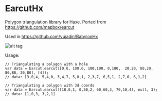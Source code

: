 # EarcutHx
Polygon triangulation library for Haxe. Ported from https://github.com/mapbox/earcut

Used in https://github.com/vujadin/BabylonHx

![alt tag](https://github.com/vujadin/EarcutHx/blob/master/bhx.jpg?raw=true)


Usage:
```
// Triangulating a polygon with a hole
var data = Earcut.earcut([0,0, 100,0, 100,100, 0,100,  20,20, 80,20, 80,80, 20,80], [4]);
// data: [3,0,4, 5,4,0, 3,4,7, 5,0,1, 2,3,7, 6,5,1, 2,7,6, 6,1,2]

// Triangulating a polygon with 3d coords
var data = Earcut.earcut([10,0,1, 0,50,2, 60,60,3, 70,10,4], null, 3);
// data: [1,0,3, 3,2,1]
```
